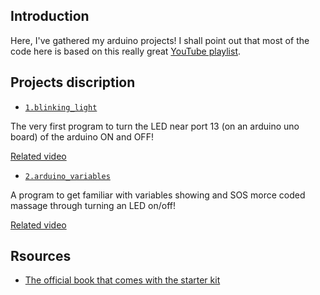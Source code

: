 ## Introduction
Here, I've gathered my arduino projects!
I shall point out that most of the code here is based on this really great [YouTube playlist](https://www.youtube.com/playlist?list=PLGs0VKk2DiYw-L-RibttcvK-WBZm8WLEP).

## Projects discription
- [`1.blinking_light`](https://github.com/ShayanShahrabi/Arduino/tree/main/1.blinking_light)

The very first program to turn the LED near port 13 (on an arduino uno board) of the arduino ON and OFF!

[Related video](https://www.youtube.com/watch?v=fJWR7dBuc18&list=PLGs0VKk2DiYw-L-RibttcvK-WBZm8WLEP&index=2)

- [`2.arduino_variables`](https://github.com/ShayanShahrabi/Arduino/tree/main/2.arduino_variables)

A program to get familiar with variables showing and SOS morce coded massage through turning an LED on/off!

[Related video](https://www.youtube.com/watch?v=nPOKOi1jIK0&list=PLGs0VKk2DiYw-L-RibttcvK-WBZm8WLEP&index=5&t=92s)

## Rsources
- [The official book that comes with the starter kit](https://www.eitkw.com/wp-content/uploads/2020/03/Arduino_Projects_Book.pdf)